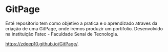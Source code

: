 # GitPage

Esté repositorio tem como objetivo a pratica e o aprendizado atraves da criação de uma GitPage, onde iremos produzir um portifolio. Desenvolvido na instituição Fatec - Faculdade Senai de Tecnologia.

https://zdeep10.github.io/GitPage/.
